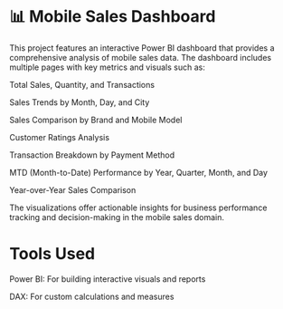  # 📊 Mobile Sales Dashboard 
This project features an interactive Power BI dashboard that provides a comprehensive analysis of mobile sales data. The dashboard includes multiple pages with key metrics and visuals such as:

Total Sales, Quantity, and Transactions

Sales Trends by Month, Day, and City

Sales Comparison by Brand and Mobile Model

Customer Ratings Analysis

Transaction Breakdown by Payment Method

MTD (Month-to-Date) Performance by Year, Quarter, Month, and Day

Year-over-Year Sales Comparison

The visualizations offer actionable insights for business performance tracking and decision-making in the mobile sales domain.
# Tools Used
Power BI: For building interactive visuals and reports

DAX: For custom calculations and measures
